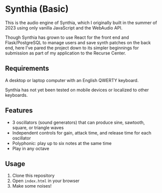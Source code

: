 # Synthia (Basic)

This is the audio engine of Synthia, which I originally built in the summer of 2023 using only vanilla JavaScript and the WebAudio API.

Though Synthia has grown to use React for the front end and Flask/PostgreSQL to manage users and save synth patches on the back end, here I've pared the project down to its simpler beginnings for submission as part of my application to the Recurse Center.

## Requirements

A desktop or laptop computer with an English QWERTY keyboard. 

Synthia has not yet been tested on mobile devices or localized to other keyboards.

## Features
- 3 oscillators (sound generators) that can produce sine, sawtooth, square, or triangle waves
- Independent controls for gain, attack time, and release time for each oscillator
- Polyphonic: play up to six notes at the same time
- Play in any octave

## Usage

1. Clone this repository
2. Open `index.html` in your browser
3. Make some noises!
